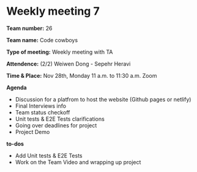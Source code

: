 # Weekly meeting 7

**Team number:**
26

**Team name:**
Code cowboys

**Type of meeting:**
Weekly meeting with TA

**Attendence:**
(2/2) Weiwen Dong - Sepehr Heravi

**Time & Place:**
Nov 28th, Monday 11 a.m. to 11:30 a.m. Zoom

**Agenda**
- Discussion for a platfrom to host the website (Github pages or netlify)
- Final Interviews info
- Team status checkoff
- Unit tests & E2E Tests clarifications
- Going over deadlines for project
- Project Demo

**to-dos**
- Add Unit tests & E2E Tests
- Work on the Team Video and wrapping up project
